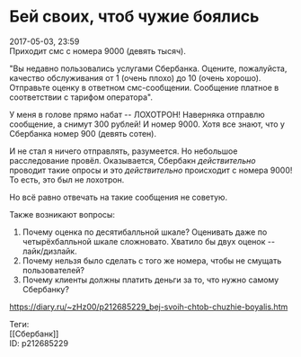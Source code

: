 Бей своих, чтоб чужие боялись
==============================

   
 2017-05-03, 23:59   
  Приходит смс с номера 9000 (девять тысяч).   
   
 "Вы недавно пользовались услугами Сбербанка. Оцените, пожалуйста, качество обслуживания от 1 (очень плохо) до 10 (очень хорошо). Отправьте оценку в ответном смс-сообщении. Сообщение платное в соответствии с тарифом оператора".   
   
 У меня в голове прямо набат -- ЛОХОТРОН! Наверняка отправлю сообщение, а снимут 300 рублей! И номер 9000. Хотя все знают, что у Сбербанка номер 900 (девять сотен).   
   
 И не стал я ничего отправлять, разумеется. Но небольшое расследование провёл. Оказывается, Сбербакн  *действительно*  проводит такие опросы и это  *действительно*  происходит с номера 9000! То есть, это был не лохотрон.   
   
 Но всё равно отвечать на такие сообщения не советую.   
   
 Также возникают вопросы:   
 1. Почему оценка по десятибалльной шкале? Оценивать даже по четырёхбалльной шкале сложновато. Хватило бы двух оценок -- лайк/дизлайк.   
 2. Почему нельзя было сделать с того же номера, чтобы не смущать пользователей?   
 3. Почему клиенты должны платить деньги за то, что нужно самому Сбербанку?   
    
 <https://diary.ru/~zHz00/p212685229_bej-svoih-chtob-chuzhie-boyalis.htm>   
   
 Теги:   
 [[Сбербанк]]   
 ID: p212685229